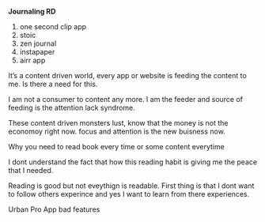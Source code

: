 **Journaling RD**

1. one second clip app
2. stoic
3. zen journal
4. instapaper
5. airr app

  

It’s a content driven world, every app or website is feeding the content to me. Is there a need for this.

I am not a consumer to content any more. I am the feeder and source of feeding is the attention lack syndrome.

These content driven monsters lust, know that the money is not the economoy right now. focus and attention is the new buisness now.

Why you need to read book every time or some content everytime

I dont understand the fact that how this reading habit is giving me the peace that I needed.

Reading is good but not eveythign is readable. First thing is that I dont want to follow others experince and yes I want to learn from there experiences.

  

  

Urban Pro App bad features